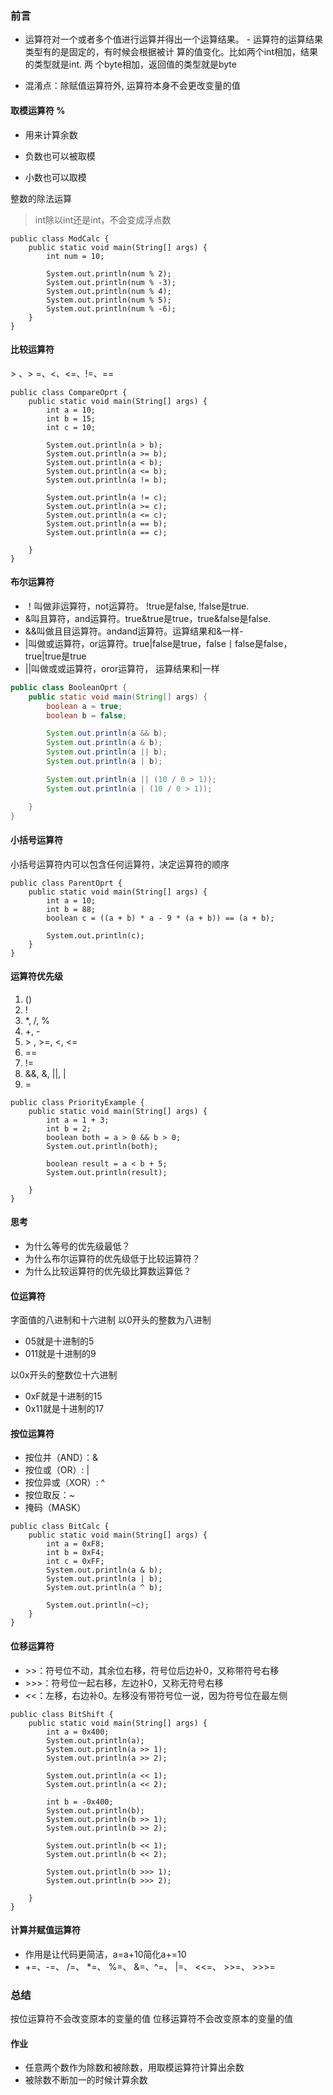 ### 前言

* 运算符对一个或者多个值进行运算并得出一个运算结果。 - 运算符的运算结果类型有的是固定的，有时候会根据被计 算的值变化。比如两个int相加，结果的类型就是int. 两 个byte相加，返回值的类型就是byte

* 混淆点：除赋值运算符外, 运算符本身不会更改变量的值

#### 取模运算符 %

* 用来计算余数 

*  负数也可以被取模

* 小数也可以取模

 整数的除法运算

> int除以int还是int，不会变成浮点数

``` 
public class ModCalc {
    public static void main(String[] args) {
        int num = 10;

        System.out.println(num % 2);
        System.out.println(num % -3);
        System.out.println(num % 4);
        System.out.println(num % 5);
        System.out.println(num % -6);
    }
}
```

#### 比较运算符 

\> 、> =、<、<=、!=、==

``` 
public class CompareOprt {
    public static void main(String[] args) {
        int a = 10;
        int b = 15;
        int c = 10;

        System.out.println(a > b);
        System.out.println(a >= b);
        System.out.println(a < b);
        System.out.println(a <= b);
        System.out.println(a != b);

        System.out.println(a != c);
        System.out.println(a >= c);
        System.out.println(a <= c);
        System.out.println(a == b);
        System.out.println(a == c);

    }
}
```

#### 布尔运算符

* ！叫做非运算符，not运算符。 !true是false, !false是true. 
* &叫且算符，and运算符。true&true是true，true&false是false. 
* &&叫做且目运算符。andand运算符。运算结果和&一样-  
* |叫做或运算符，or运算符。true|false是true，false丨false是false，true|true是true
*  ||叫做或或运算符，oror运算符， 运算结果和|一样

```Java
public class BooleanOprt {
    public static void main(String[] args) {
        boolean a = true;
        boolean b = false;

        System.out.println(a && b);
        System.out.println(a & b);
        System.out.println(a || b);
        System.out.println(a | b);

        System.out.println(a || (10 / 0 > 1));
        System.out.println(a | (10 / 0 > 1));

    }
}
```

#### 小括号运算符

小括号运算符内可以包含任何运算符，决定运算符的顺序

``` 
public class ParentOprt {
    public static void main(String[] args) {
        int a = 10;
        int b = 88;
        boolean c = ((a + b) * a - 9 * (a + b)) == (a + b);

        System.out.println(c);
    }
}
```

#### 运算符优先级

1. () 
2. !
3. *, /, %
4. +, -
5. \> , >=, <, <=
6. ==
7. !=
8. &&, &, ||, |
9. =

``` 
public class PriorityExample {
    public static void main(String[] args) {
        int a = 1 + 3;
        int b = 2;
        boolean both = a > 0 && b > 0;
        System.out.println(both);

        boolean result = a < b + 5;
        System.out.println(result);

    }
}
```

#### 思考

* 为什么等号的优先级最低？
* 为什么布尔运算符的优先级低于比较运算符？
* 为什么比较运算符的优先级比算数运算低？

#### 位运算符

字面值的八进制和十六进制
以0开头的整数为八进制

* 05就是十进制的5
* 011就是十进制的9

以0x开头的整数位十六进制

* 0xF就是十进制的15
* 0x11就是十进制的17

#### 按位运算符

* 按位并（AND）：&
* 按位或（OR）: |
* 按位异或（XOR）: ^
* 按位取反：~
* 掩码（MASK）

``` 
public class BitCalc {
    public static void main(String[] args) {
        int a = 0xF8;
        int b = 0xF4;
        int c = 0xFF;
        System.out.println(a & b);
        System.out.println(a | b);
        System.out.println(a ^ b);

        System.out.println(~c);
    }
}
```

#### 位移运算符

* \>>：符号位不动，其余位右移，符号位后边补0，又称带符号右移
* \>>>：符号位一起右移，左边补0，又称无符号右移
* <<：左移，右边补0。左移没有带符号位一说，因为符号位在最左侧

``` 
public class BitShift {
    public static void main(String[] args) {
        int a = 0x400;
        System.out.println(a);
        System.out.println(a >> 1);
        System.out.println(a >> 2);

        System.out.println(a << 1);
        System.out.println(a << 2);

        int b = -0x400;
        System.out.println(b);
        System.out.println(b >> 1);
        System.out.println(b >> 2);

        System.out.println(b << 1);
        System.out.println(b << 2);

        System.out.println(b >>> 1);
        System.out.println(b >>> 2);

    }
}
```

#### 计算并赋值运算符

* 作用是让代码更简洁，a=a+10简化a+=10
* +=、-=、 /=、 *=、 %=、 &=、^=、 |=、 <<=、 >>=、 >>>=

### 总结

按位运算符不会改变原本的变量的值
位移运算符不会改变原本的变量的值

#### 作业
- 任意两个数作为除数和被除数，用取模运算符计算出余数
- 被除数不断加一的时候计算余数